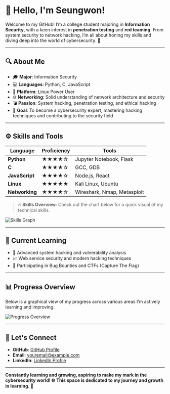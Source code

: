 # 👋 Hello, I'm Seungwon!

Welcome to my GitHub! I’m a college student majoring in **Information Security**, with a keen interest in **penetration testing** and **red teaming**. From system security to network hacking, I’m all about honing my skills and diving deep into the world of cybersecurity. 🚀

---

## 🔍 About Me
- 🎓 **Major**: Information Security
- 💻 **Languages**: Python, C, JavaScript
- 🐧 **Platform**: Linux Power User
- 🌐 **Networking**: Solid understanding of network architecture and security
- 💣 **Passion**: System hacking, penetration testing, and ethical hacking
- 🎯 **Goal**: To become a cybersecurity expert, mastering hacking techniques and contributing to the security field

---

## ⚙️ Skills and Tools

| Language      | Proficiency | Tools                     |
|---------------|-------------|---------------------------|
| **Python**    | ★★★★☆      | Jupyter Notebook, Flask   |
| **C**         | ★★★★☆      | GCC, GDB                  |
| **JavaScript**| ★★★★☆      | Node.js, React            |
| **Linux**     | ★★★★★      | Kali Linux, Ubuntu        |
| **Networking**| ★★★★☆      | Wireshark, Nmap, Metasploit |

> 🔥 **Skills Overview**: Check out the chart below for a quick visual of my technical skills.

![Skills Graph](https://github.com/m0nk3ygod/m0nk3ygod/raw/main/skills-graph.png)

---

## 🌱 Current Learning
- 📜 Advanced system hacking and vulnerability analysis
- 📈 Web service security and modern hacking techniques
- 📂 Participating in Bug Bounties and CTFs (Capture The Flag)

---

## 📊 Progress Overview
Below is a graphical view of my progress across various areas I’m actively learning and improving.

![Progress Overview](https://github.com/your-username/your-repo/raw/main/progress-overview.png)

---

## 🤝 Let's Connect
- **GitHub**: [GitHub Profile](https://github.com/your-username)
- **Email**: youremail@example.com
- **LinkedIn**: [LinkedIn Profile](https://www.linkedin.com/in/your-linkedin-profile/)

---

**Constantly learning and growing, aspiring to make my mark in the cybersecurity world! 🌐**
**This space is dedicated to my journey and growth in learning. 📘**
